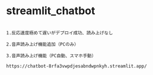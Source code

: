 
# streamlit_chatbot

```

1.反応速度極めて遅いがデプロイ成功、読み上げなし

2.音声読み上げ機能追加（PCのみ）

3.音声読み上げ機能（PC自動、スマホ手動）

https://chatbot-8rfa3vwpdjesabndwpnkyh.streamlit.app/

```

